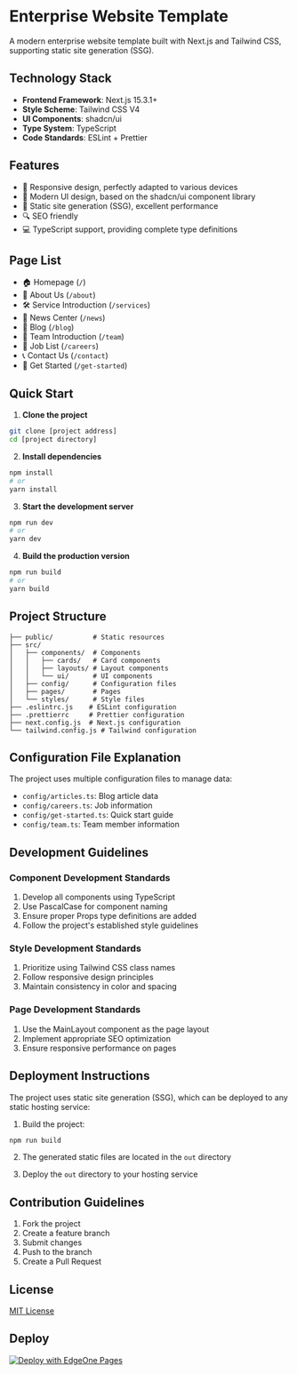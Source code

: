 # Enterprise Website Template

A modern enterprise website template built with Next.js and Tailwind CSS, supporting static site generation (SSG).

## Technology Stack

- **Frontend Framework**: Next.js 15.3.1+
- **Style Scheme**: Tailwind CSS V4
- **UI Components**: shadcn/ui
- **Type System**: TypeScript
- **Code Standards**: ESLint + Prettier

## Features

- 📱 Responsive design, perfectly adapted to various devices
- 🎨 Modern UI design, based on the shadcn/ui component library
- 🚀 Static site generation (SSG), excellent performance
- 🔍 SEO friendly
- 💻 TypeScript support, providing complete type definitions

## Page List

- 🏠 Homepage (`/`)
- 📄 About Us (`/about`)
- 🛠️ Service Introduction (`/services`)
- 📰 News Center (`/news`)
- 📝 Blog (`/blog`)
- 👥 Team Introduction (`/team`)
- 💼 Job List (`/careers`)
- 📞 Contact Us (`/contact`)
- 🚀 Get Started (`/get-started`)

## Quick Start

1. **Clone the project**

```bash
git clone [project address]
cd [project directory]
```

2. **Install dependencies**

```bash
npm install
# or
yarn install
```

3. **Start the development server**

```bash
npm run dev
# or
yarn dev
```

4. **Build the production version**

```bash
npm run build
# or
yarn build
```

## Project Structure

```
├── public/          # Static resources
├── src/
│   ├── components/  # Components
│   │   ├── cards/   # Card components
│   │   ├── layouts/ # Layout components
│   │   └── ui/      # UI components
│   ├── config/      # Configuration files
│   ├── pages/       # Pages
│   └── styles/      # Style files
├── .eslintrc.js    # ESLint configuration
├── .prettierrc     # Prettier configuration
├── next.config.js  # Next.js configuration
└── tailwind.config.js # Tailwind configuration
```

## Configuration File Explanation

The project uses multiple configuration files to manage data:

- `config/articles.ts`: Blog article data
- `config/careers.ts`: Job information
- `config/get-started.ts`: Quick start guide
- `config/team.ts`: Team member information

## Development Guidelines

### Component Development Standards

1. Develop all components using TypeScript
2. Use PascalCase for component naming
3. Ensure proper Props type definitions are added
4. Follow the project's established style guidelines

### Style Development Standards

1. Prioritize using Tailwind CSS class names
2. Follow responsive design principles
3. Maintain consistency in color and spacing

### Page Development Standards

1. Use the MainLayout component as the page layout
2. Implement appropriate SEO optimization
3. Ensure responsive performance on pages

## Deployment Instructions

The project uses static site generation (SSG), which can be deployed to any static hosting service:

1. Build the project:
```bash
npm run build
```

2. The generated static files are located in the `out` directory

3. Deploy the `out` directory to your hosting service

## Contribution Guidelines

1. Fork the project
2. Create a feature branch
3. Submit changes
4. Push to the branch
5. Create a Pull Request

## License

[MIT License](LICENSE)

## Deploy
[![Deploy with EdgeOne Pages](https://cdnstatic.tencentcs.com/edgeone/pages/deploy.svg)](https://console.tencentcloud.com/edgeone/pages/new?template=enterprise-website-template)
